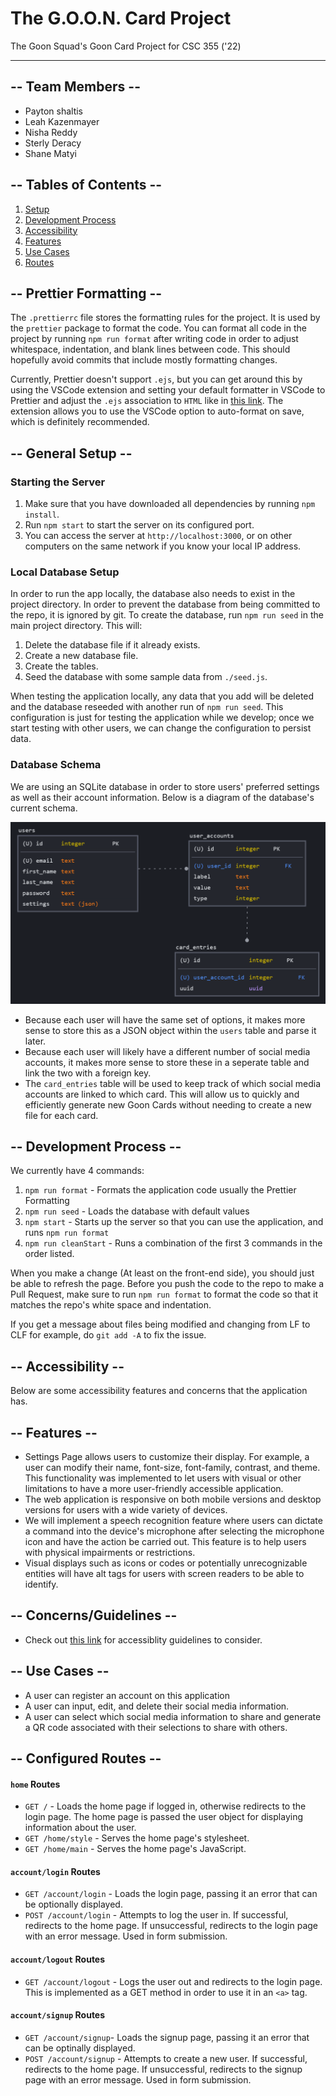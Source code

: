 # The G.O.O.N. Card Project

The Goon Squad's Goon Card Project for CSC 355 ('22)

<hr>

## -- Team Members --

- Payton shaltis
- Leah Kazenmayer
- Nisha Reddy
- Sterly Deracy
- Shane Matyi

## -- Tables of Contents --

1. [Setup](#general-setup)
2. [Development Process](#development-process)
3. [Accessibility](#accessibility)
4. [Features](#features)
5. [Use Cases](#use-cases)
6. [Routes](#configured-routes)

## -- Prettier Formatting --

The `.prettierrc` file stores the formatting rules for the project. It is used by the `prettier` package to format the code. You can format all code in the project by running `npm run format` after writing code in order to adjust whitespace, indentation, and blank lines between code. This should hopefully avoid commits that include mostly formatting changes.

Currently, Prettier doesn't support `.ejs`, but you can get around this by using the VSCode extension and setting your default formatter in VSCode to Prettier and adjust the `.ejs` association to `HTML` like in [this link](<https://stackoverflow.com/questions/59238175/visual-studio-code-isnt-recognising-ejs#:~:text=5-,Working%20solution,-(September%202021)>). The extension allows you to use the VSCode option to auto-format on save, which is definitely recommended.

## -- General Setup --

### Starting the Server

1. Make sure that you have downloaded all dependencies by running `npm install`.
2. Run `npm start` to start the server on its configured port.
3. You can access the server at `http://localhost:3000`, or on other computers on the same network if you know your local IP address.

### Local Database Setup

In order to run the app locally, the database also needs to exist in the project directory. In order to prevent the database from being committed to the repo, it is ignored by git. To create the database, run `npm run seed` in the main project directory. This will:

1. Delete the database file if it already exists.
2. Create a new database file.
3. Create the tables.
4. Seed the database with some sample data from `./seed.js`.

When testing the application locally, any data that you add will be deleted and the database reseeded with another run of `npm run seed`. This configuration is just for testing the application while we develop; once we start testing with other users, we can change the configuration to persist data.

### Database Schema

We are using an SQLite database in order to store users' preferred settings as well as their account information. Below is a diagram of the database's current schema.

![Database Schema](./docs/db/db-schema-v2.png)

- Because each user will have the same set of options, it makes more sense to store this as a JSON object within the `users` table and parse it later.
- Because each user will likely have a different number of social media accounts, it makes more sense to store these in a seperate table and link the two with a foreign key.
- The `card_entries` table will be used to keep track of which social media accounts are linked to which card. This will allow us to quickly and efficiently generate new Goon Cards without needing to create a new file for each card.

## -- Development Process --

We currently have 4 commands:

1. `npm run format` - Formats the application code usually the Prettier Formatting
2. `npm run seed` - Loads the database with default values
3. `npm start` - Starts up the server so that you can use the application, and runs `npm run format`
4. `npm run cleanStart` - Runs a combination of the first 3 commands in the order listed.

When you make a change (At least on the front-end side), you should just be able to refresh the page. Before you push the code to the repo to make a Pull Request, make sure to run `npm run format` to format the code so that it matches the repo's white space and indentation.

If you get a message about files being modified and changing from LF to CLF for example, do `git add -A` to fix the issue.

## -- Accessibility --

Below are some accessibility features and concerns that the application has.

## -- Features --

- Settings Page allows users to customize their display. For example, a user can modify their name, font-size, font-family, contrast, and theme. This functionality was implemented to let users with visual or other limitations to have a more user-friendly accessible application.
- The web application is responsive on both mobile versions and desktop versions for users with a wide variety of devices.
- We will implement a speech recognition feature where users can dictate a command into the device's microphone after selecting the microphone icon and have the action be carried out. This feature is to help users with physical impairments or restrictions.
- Visual displays such as icons or codes or potentially unrecognizable entities will have alt tags for users with screen readers to be able to identify.

## -- Concerns/Guidelines --

- Check out [this link](https://www.smashingmagazine.com/2021/03/complete-guide-accessible-front-end-components/) for accessiblity guidelines to consider.

## -- Use Cases --

- A user can register an account on this application
- A user can input, edit, and delete their social media information.
- A user can select which social media information to share and generate a QR code associated with their selections to share with others.

## -- Configured Routes --

#### `home` Routes

- `GET /` - Loads the home page if logged in, otherwise redirects to the login page. The home page is passed the user object for displaying information about the user.
- `GET /home/style` - Serves the home page's stylesheet.
- `GET /home/main` - Serves the home page's JavaScript.

#### `account/login` Routes

- `GET /account/login` - Loads the login page, passing it an error that can be optionally displayed.
- `POST /account/login` - Attempts to log the user in. If successful, redirects to the home page. If unsuccessful, redirects to the login page with an error message. Used in form submission.

#### `account/logout` Routes

- `GET /account/logout` - Logs the user out and redirects to the login page. This is implemented as a GET method in order to use it in an `<a>` tag.

#### `account/signup` Routes

- `GET /account/signup`- Loads the signup page, passing it an error that can be optinally displayed.
- `POST /account/signup` - Attempts to create a new user. If successful, redirects to the home page. If unsuccessful, redirects to the signup page with an error message. Used in form submission.
